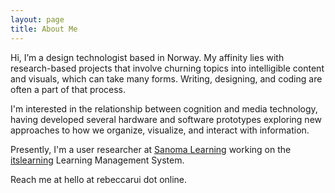 ```yaml
---
layout: page
title: About Me
---
```


Hi, I’m a design technologist based in Norway. My affinity lies with research-based projects that involve churning topics into intelligible content and visuals, which can take many forms. Writing, designing, and coding are often a part of that process.

<!-- Writing is an activity through which I think, and designing is how ideas take shape. I see coding not only as a means for creative output but as a form of practical engagement through which theoretical understanding can emerge. -->


<!-- My experience ranges from client-based work to projects for research purposes and exhibitions. I’m apt to be involved in concept development through to implementation. -->

I'm interested in the relationship between cognition and media technology, having developed several hardware and software prototypes exploring new approaches to how we organize, visualize, and interact with information.

Presently, I'm a user researcher at [Sanoma Learning](https://www.sanomalearning.com/) working on the [itslearning](https://itslearning.com/) Learning Management System.

Reach me at hello at rebeccarui dot online.

<!-- <div style="padding:56.25% 0 0 0;position:relative;"><iframe src="https://player.vimeo.com/video/191818024?h=ce3cfce55b" style="position:absolute;top:0;left:0;width:100%;height:100%;" frameborder="0" allow="autoplay; fullscreen; picture-in-picture" allowfullscreen></iframe></div><script src="https://player.vimeo.com/api/player.js"></script> -->
